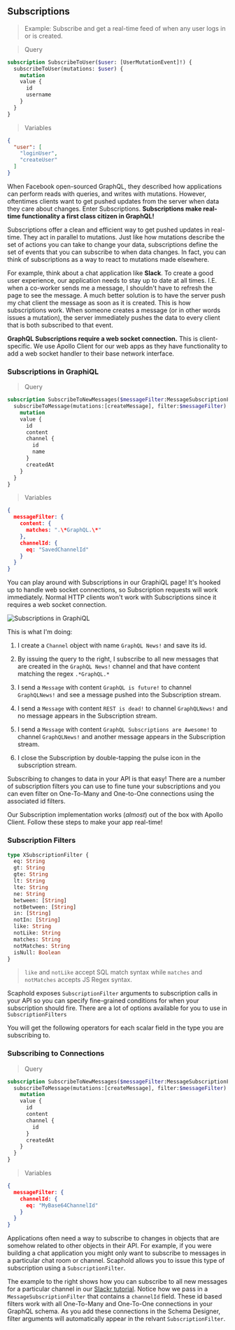 ## Subscriptions

> Example: Subscribe and get a real-time feed of when any user logs in or is created.

> Query

```graphql
subscription SubscribeToUser($user: [UserMutationEvent]!) {
  subscribeToUser(mutations: $user) {
    mutation
    value {
      id
      username
    }
  }
}
```

> Variables

```json
{
  "user": [
    "loginUser",
    "createUser"
  ]
}
```

When Facebook open-sourced GraphQL, they described how applications can perform reads
with queries, and writes with mutations. However, oftentimes clients want to get pushed
updates from the server when data they care about changes. Enter Subscriptions. **Subscriptions
make real-time functionality a first class citizen in GraphQL!**

Subscriptions offer a clean and efficient way to get pushed updates in real-time. They act
in parallel to mutations. Just like how mutations describe the set of actions you can
take to change your data, subscriptions define the set of events that you can subscribe
to when data changes. In fact, you can think of subscriptions as a way to react to
mutations made elsewhere.

For example, think about a chat application like **Slack**. To create a good user experience,
our application needs to stay up to date at all times. I.E. when a co-worker sends me a message,
I shouldn't have to refresh the page to see the message. A much better solution is to have the
server push my chat client the message as soon as it is created. This is how subscriptions work.
When someone creates a message (or in other words issues a mutation), the server immediately
pushes the data to every client that is both subscribed to that event.

<aside class="notice">
    <b>GraphQL Subscriptions require a web socket connection.</b> This is client-specific. We use Apollo Client
    for our web apps as they have functionality to add a web socket handler to their base network interface.
</aside>

### Subscriptions in GraphiQL

> Query

```graphql
subscription SubscribeToNewMessages($messageFilter:MessageSubscriptionFilter) {
  subscribeToMessage(mutations:[createMessage], filter:$messageFilter) {
    mutation
    value {
      id
      content
      channel {
        id
        name
      }
      createdAt
    }
  }
}
```

> Variables

```json
{
  messageFilter: {
    content: {
      matches: ".\*GraphQL.\*"
    },
    channelId: {
      eq: "SavedChannelId"
    }
  }
}
```

You can play around with Subscriptions in our GraphiQL page! It's hooked up to handle web socket connections, so Subscription
requests will work immediately. Normal HTTP clients won't work with Subscriptions since it requires a web socket connection.

<img src="/images/subscriptions/subs2.gif" alt="Subscriptions in GraphiQL" />

This is what I'm doing:

1) I create a `Channel` object with name `GraphQL News!` and save its id.

2) By issuing the query to the right, I subscribe to all new messages that are created in the `GraphQL News!` channel
and that have content matching the regex `.*GraphQL.*`

3) I send a `Message` with content `GraphQL is future!` to channel `GraphQLNews!` and see a message pushed into the Subscription stream.

4) I send a `Message` with content `REST is dead!` to channel `GraphQLNews!` and no message appears in the Subscription stream.

5) I send a `Message` with content `GraphQL Subscriptions are Awesome!` to channel `GraphQLNews!` and another message appears in the Subscription stream.

6) I close the Subscription by double-tapping the pulse icon in the subscription stream.

Subscribing to changes to data in your API is that easy! There are a number of subscription filters you can use to
fine tune your subscriptions and you can even filter on One-To-Many and One-to-One connections using the associated
id filters.

Our Subscription implementation works (*almost*) out of the box with Apollo Client. Follow these
steps to make your app real-time!

### Subscription Filters

```graphql
type XSubscriptionFilter {
  eq: String
  gt: String
  gte: String
  lt: String
  lte: String
  ne: String
  between: [String]
  notBetween: [String]
  in: [String]
  notIn: [String]
  like: String
  notLike: String
  matches: String
  notMatches: String
  isNull: Boolean
}
```

> `like` and `notLike` accept SQL match syntax while `matches` and `notMatches` accepts JS Regex
syntax.

Scaphold exposes `SubscriptionFilter` arguments to subscription calls in your API so you can specify
fine-grained conditions for when your subscription should fire. There are a lot of options available
for you to use in `SubscriptionFilters`

You will get the following operators for each scalar field in the type you are subscribing to.

### Subscribing to Connections

> Query

```graphql
subscription SubscribeToNewMessages($messageFilter:MessageSubscriptionFilter) {
  subscribeToMessage(mutations:[createMessage], filter:$messageFilter) {
    mutation
    value {
      id
      content
      channel {
        id
      }
      createdAt
    }
  }
}
```

> Variables

```json
{
  messageFilter: {
    channelId: {
      eq: "MyBase64ChannelId"
    }
  }
}
```

Applications often need a way to subscribe to changes in objects that are somehow related to
other objects in their API. For example, if you were building a chat application you might
only want to subscribe to messages in a particular chat room or channel. Scaphold allows you to
issue this type of subscription using a `SubscriptionFilter`.

The example to the right shows how you can subscribe to all new messages for a particular channel
in our [Slackr tutorial](https://scaphold.io/community/blog/2016-11-10-build-realtime-apps-with-subs/).
Notice how we pass in a `MessageSubscriptionFilter` that contains a `channelId` field. These id based
filters work with all One-To-Many and One-To-One connections in your GraphQL schema. As you add
these connections in the Schema Designer, filter arguments will automatically appear in the relvant
`SubscriptionFilter`.
